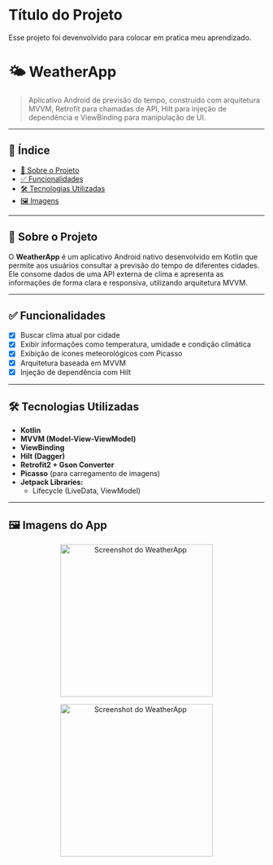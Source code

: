 
# Título do Projeto

Esse projeto foi devenvolvido para colocar em pratica meu aprendizado.

# 🌤️ WeatherApp

> Aplicativo Android de previsão do tempo, construído com arquitetura MVVM, Retrofit para chamadas de API, Hilt para injeção de dependência e ViewBinding para manipulação de UI.

---

## 📌 Índice

- [📖 Sobre o Projeto](#-sobre-o-projeto)
- [✅ Funcionalidades](#-funcionalidades)
- [🛠️ Tecnologias Utilizadas](#️-tecnologias-utilizadas)
- [🖼️ Imagens](#️-imagens-ou-demonstração)
---

## 📖 Sobre o Projeto

O **WeatherApp** é um aplicativo Android nativo desenvolvido em Kotlin que permite aos usuários consultar a previsão do tempo de diferentes cidades. Ele consome dados de uma API externa de clima e apresenta as informações de forma clara e responsiva, utilizando arquitetura MVVM.

---

## ✅ Funcionalidades

- [x] Buscar clima atual por cidade
- [x] Exibir informações como temperatura, umidade e condição climática
- [x] Exibição de ícones meteorológicos com Picasso
- [x] Arquitetura baseada em MVVM
- [x] Injeção de dependência com Hilt

---

## 🛠️ Tecnologias Utilizadas

- **Kotlin**
- **MVVM (Model-View-ViewModel)**
- **ViewBinding**
- **Hilt (Dagger)**
- **Retrofit2 + Gson Converter**
- **Picasso** (para carregamento de imagens)
- **Jetpack Libraries:**
  - Lifecycle (LiveData, ViewModel)
---

## 🖼️ Imagens do App
<p align="center">
  <img src="https://drive.google.com/uc?export=view&id=1QNLH1fZ7lDafzC_vRqL4KnunhR4v0EJ5" alt="Screenshot do WeatherApp" width="300"/>
</p>

<p align="center">
  <img src="https://drive.google.com/uc?export=view&id=11d5cXcni84WqTwLip2ZohcU956YepQIZ" alt="Screenshot do WeatherApp" width="300"/>
</p>



